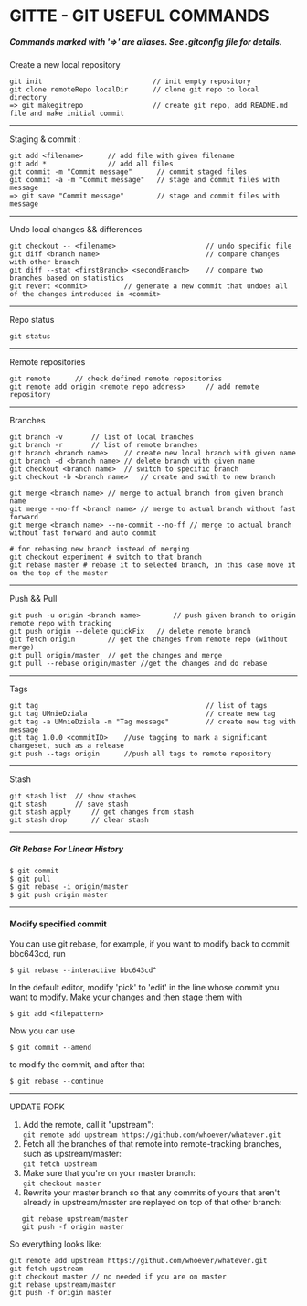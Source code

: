 # GITTE - GIT USEFUL COMMANDS

##### Commands marked with '=>' are aliases. See .gitconfig file for details.


Create a new local repository
```
git init                           // init empty repository
git clone remoteRepo localDir      // clone git repo to local directory
=> git makegitrepo                 // create git repo, add README.md file and make initial commit
```

------------------

Staging & commit :
```
git add <filename>		// add file with given filename
git add *				// add all files 	
git commit -m "Commit message"		// commit staged files
git commit -a -m "Commit message"	// stage and commit files with message
=> git save "Commit message"		// stage and commit files with message
```

-------------------

Undo local changes && differences
```
git checkout -- <filename> 						// undo specific file
git diff <branch name>							// compare changes with other branch
git diff --stat <firstBranch> <secondBranch>	// compare two branches based on statistics
git revert <commit> 		// generate a new commit that undoes all of the changes introduced in <commit>
```

-------------------

Repo status

	git status

-------------------
Remote repositories

	git remote 		// check defined remote repositories
	git remote add origin <remote repo address> 	// add remote repository

-------------------
Branches

	git branch -v 		// list of local branches
	git branch -r		// list of remote branches
	git branch <branch name>	// create new local branch with given name
	git branch -d <branch name>	// delete branch with given name
	git checkout <branch name> 	// switch to specific branch
	git checkout -b <branch name>	// create and swith to new branch

	git merge <branch name>	// merge to actual branch from given branch name
	git merge --no-ff <branch name>	// merge to actual branch without fast forward
	git merge <branch name> --no-commit --no-ff // merge to actual branch without fast forward and auto commit

	# for rebasing new branch instead of merging
	git checkout experiment # switch to that branch
	git rebase master # rebase it to selected branch, in this case move it on the top of the master

-------------------
Push && Pull

	git push -u origin <branch name>		// push given branch to origin remote repo with tracking
	git push origin --delete quickFix	// delete remote branch
	git fetch origin		// get the changes from remote repo (without merge)
	git pull origin/master	// get the changes and merge
	git pull --rebase origin/master //get the changes and do rebase

-------------------
Tags

	git tag											// list of tags
	git tag UMnieDziala								// create new tag
	git tag -a UMnieDziala -m "Tag message" 		// create new tag with message
	git tag 1.0.0 <commitID>	//use tagging to mark a significant changeset, such as a release
	git push --tags origin 		//push all tags to remote repository

-------------------
Stash

	git stash list 	// show stashes
	git stash 		// save stash
	git stash apply		// get changes from stash
	git stash drop		// clear stash

-------------------
##### Git Rebase For Linear History

	$ git commit
	$ git pull
	$ git rebase -i origin/master
	$ git push origin master

--------------------------
#### Modify specified commit

You can use git rebase, for example, if you want to modify back to commit bbc643cd, run

	$ git rebase --interactive bbc643cd^

In the default editor, modify 'pick' to 'edit' in the line whose commit you want to modify. Make your changes and then stage them with

	$ git add <filepattern>

Now you can use

	$ git commit --amend

to modify the commit, and after that

	$ git rebase --continue

--------------------------


UPDATE FORK

1. Add the remote, call it "upstream":  
```git remote add upstream https://github.com/whoever/whatever.git```
2. Fetch all the branches of that remote into remote-tracking branches, such as upstream/master:   
```git fetch upstream```
3. Make sure that you're on your master branch:   
```git checkout master```
4. Rewrite your master branch so that any commits of yours that aren't already in upstream/master are replayed on top of that other branch:   
```
   git rebase upstream/master 
   git push -f origin master
```

So everything looks like:
```
git remote add upstream https://github.com/whoever/whatever.git
git fetch upstream
git checkout master // no needed if you are on master
git rebase upstream/master 
git push -f origin master
```
